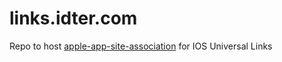 # links.idter.com
Repo to host [apple-app-site-association](https://links.idter.com/apple-app-site-association) for IOS Universal Links
